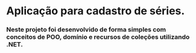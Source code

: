# Aplicação para cadastro de séries. 

### Neste projeto foi desenvolvido de forma simples com conceitos de POO, domínio e recursos de coleções utilizando .NET. 
